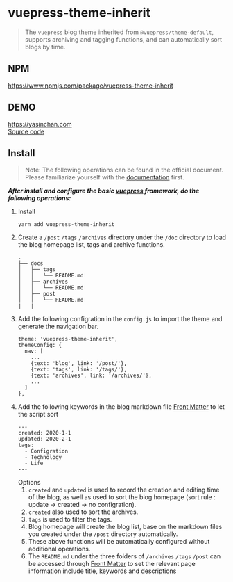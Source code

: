 # vuepress-theme-inherit

> The `vuepress` blog theme inherited from `@vuepress/theme-default`, supports archiving and tagging functions, and can automatically sort blogs by time.

## NPM
<https://www.npmjs.com/package/vuepress-theme-inherit>

## DEMO
<https://yasinchan.com>  
[Source code](https://github.com/YasinChan/vuepress-blog)

## Install
> Note: The following operations can be found in the official document. Please familiarize yourself with the [documentation](https://vuepress.vuejs.org/) first.  

***After install and configure the basic [vuepress](https://vuepress.vuejs.org/guide/getting-started.html#global-installation) framework, do the following operations:***
1. Install
    ```
    yarn add vuepress-theme-inherit
    ```
2. Create a `/post` `/tags` `/archives` directory under the `/doc` directory to load the blog homepage list, tags and archive functions.
    ```
    .
    ├── docs
    │   ├── tags
    │   │   └── README.md
    │   ├── archives
    │   │   └── README.md
    │   ├── post
    │   │   └── README.md
    |   |
    ```
3. Add the following configration in the `config.js` to import the theme and generate the navigation bar.
    ```
    theme: 'vuepress-theme-inherit',
    themeConfig: {
      nav: [
        ...
        {text: 'blog', link: '/post/'},
        {text: 'tags', link: '/tags/'},
        {text: 'archives', link: '/archives/'},
        ...
      ]
    },
    ```
4. Add the following keywords in the blog markdown file [Front Matter](https://vuepress.vuejs.org/guide/frontmatter.html)  to let the script sort 
    ```
    ---
    created: 2020-1-1
    updated: 2020-2-1
    tags: 
      - Configration
      - Technology
      - Life
    ---
    ```
    Options
    1. `created` and `updated` is used to record the creation and editing time of the blog, as well as used to sort the blog homepage (sort rule : update -> created -> no configration).
    2. `created` also used to sort the archives.
    3. `tags` is used to filter the tags.
    4. Blog homepage will create the blog list, base on the markdown files you created under the `/post` directory automatically.
    5. These above functions will be automatically configured without additional operations.
    6. The `README.md` under the three folders of `/archives` `/tags` `/post` can be accessed through [Front Matter](https://vuepress.vuejs.org/guide/frontmatter.html) to set the relevant page information include title, keywords and descriptions
